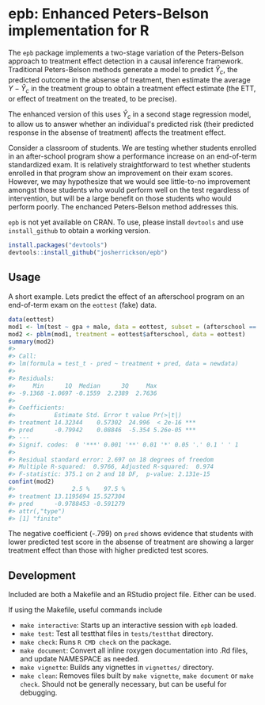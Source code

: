 <!-- README.md is generated from README.Rmd. Please edit that file -->



# epb: Enhanced Peters-Belson implementation for R

The `epb` package implements a two-stage variation of the Peters-Belson approach to treatment effect detection in a causal inference
framework. Traditional Peters-Belson methods generate a model to predict $\hat{Y}_c$, the predicted outcome in the absense of treatment, then estimate
the average $Y - \hat{Y}_c$ in the treatment group to obtain a treatment effect estimate (the ETT, or effect of treatment on the treated, to be
precise).

The enhanced version of this uses $\hat{Y}_c$ in a second stage regression model, to allow us to answer whether an individual's predicted risk (their
predicted response in the absense of treatment) affects the treatment effect.

Consider a classroom of students. We are testing whether students enrolled in an after-school program show a performance increase on an end-of-term
standardized exam. It is relatively straightforward to test whether students enrolled in that program show an improvement on their exam
scores. However, we may hypothesize that we would see little-to-no improvement amongst those students who would perform well on the test regardless of
intervention, but will be a large benefit on those students who would perform poorly. The enchanced Peters-Belson method addresses this.

`epb` is not yet available on CRAN. To use, please install `devtools` and use `install_github` to obtain a working version.


```r
install.packages("devtools")
devtools::install_github("josherrickson/epb")
```

## Usage

A short example. Lets predict the effect of an afterschool program on an end-of-term exam on the `eottest` (fake) data.


```r
data(eottest)
mod1 <- lm(test ~ gpa + male, data = eottest, subset = (afterschool == 0))
mod2 <- pblm(mod1, treatment = eottest$afterschool, data = eottest)
summary(mod2)
#> 
#> Call:
#> lm(formula = test_t - pred ~ treatment + pred, data = newdata)
#> 
#> Residuals:
#>     Min      1Q  Median      3Q     Max 
#> -9.1368 -1.0697 -0.1559  2.2389  2.7636 
#> 
#> Coefficients:
#>           Estimate Std. Error t value Pr(>|t|)    
#> treatment 14.32344    0.57302  24.996  < 2e-16 ***
#> pred      -0.79942    0.08846  -5.354 5.26e-05 ***
#> ---
#> Signif. codes:  0 '***' 0.001 '**' 0.01 '*' 0.05 '.' 0.1 ' ' 1
#> 
#> Residual standard error: 2.697 on 18 degrees of freedom
#> Multiple R-squared:  0.9766,	Adjusted R-squared:  0.974 
#> F-statistic: 375.1 on 2 and 18 DF,  p-value: 2.131e-15
confint(mod2)
#>                2.5 %    97.5 %
#> treatment 13.1195694 15.527304
#> pred      -0.9788453 -0.591279
#> attr(,"type")
#> [1] "finite"
```

The negative coefficient (-.799) on `pred` shows evidence that students with lower predicted test score in the absense of treatment are showing a
larger treatment effect than those with higher predicted test scores.

## Development

Included are both a Makefile and an RStudio project file. Either can be used.

If using the Makefile, useful commands include


- `make interactive`: Starts up an interactive session with `epb` loaded.
- `make test`: Test all testthat files in `tests/testthat` directory.
- `make check`: Runs `R CMD check` on the package.
- `make document`: Convert all inline roxygen documentation into .Rd files, and update NAMESPACE as needed.
- `make vignette`: Builds any vignettes in `vignettes/` directory.
- `make clean`: Removes files built by `make vignette`, `make document` or `make check`.  Should not be generally necessary, but can be useful for
   debugging.
